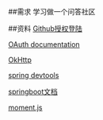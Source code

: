 
##需求
学习做一个问答社区

##资料
[Github授权登陆](https://developer.github.com/apps/building-oauth-apps/creating-an-oauth-app/)

[OAuth documentation](https://developer.github.com/apps/building-oauth-apps/authorizing-oauth-apps/)

[OkHttp](https://github.com/square/okhttp)

[spring devtools](https://docs.spring.io/spring-boot/docs/2.0.0.RC1/reference/htmlsingle/#using-boot-devtools)

[springboot文档](https://docs.spring.io/spring-boot/docs/2.0.0.RC1/reference/htmlsingle/)

[moment.js](http://momentjs.cn/)


	

